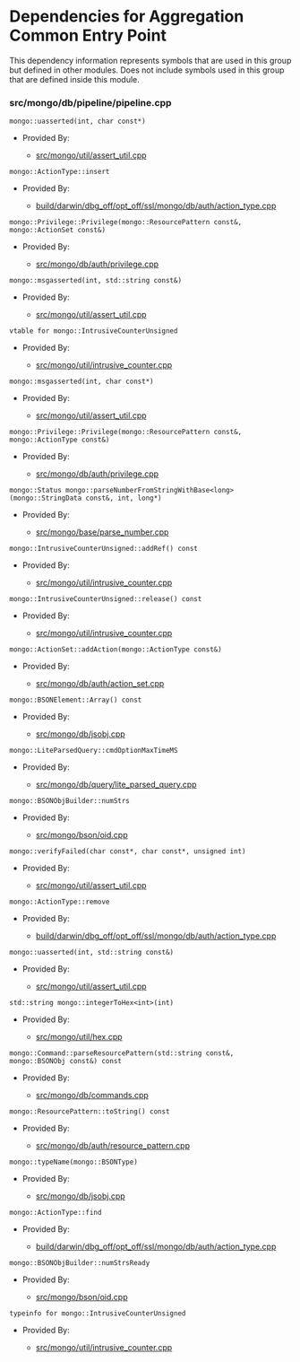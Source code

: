 
# Dependencies for Aggregation Common Entry Point
This dependency information represents symbols that are used in this group but defined in other modules.  Does not include symbols used in this group that are defined inside this module.

### src/mongo/db/pipeline/pipeline.cpp

<div></div>

    mongo::uasserted(int, char const*)

- Provided By:

    - [src/mongo/util/assert\_util.cpp](../../../../utilities/utilities)

<div></div>

    mongo::ActionType::insert

- Provided By:

    - [build/darwin/dbg\_off/opt\_off/ssl/mongo/db/auth/action\_type.cpp](../../../../security/authorization)

<div></div>

    mongo::Privilege::Privilege(mongo::ResourcePattern const&, mongo::ActionSet const&)

- Provided By:

    - [src/mongo/db/auth/privilege.cpp](../../../../security/authorization)

<div></div>

    mongo::msgasserted(int, std::string const&)

- Provided By:

    - [src/mongo/util/assert\_util.cpp](../../../../utilities/utilities)

<div></div>

    vtable for mongo::IntrusiveCounterUnsigned

- Provided By:

    - [src/mongo/util/intrusive\_counter.cpp](../../../../utilities/utilities)

<div></div>

    mongo::msgasserted(int, char const*)

- Provided By:

    - [src/mongo/util/assert\_util.cpp](../../../../utilities/utilities)

<div></div>

    mongo::Privilege::Privilege(mongo::ResourcePattern const&, mongo::ActionType const&)

- Provided By:

    - [src/mongo/db/auth/privilege.cpp](../../../../security/authorization)

<div></div>

    mongo::Status mongo::parseNumberFromStringWithBase<long>(mongo::StringData const&, int, long*)

- Provided By:

    - [src/mongo/base/parse\_number.cpp](../../../../utilities/base\_utilites)

<div></div>

    mongo::IntrusiveCounterUnsigned::addRef() const

- Provided By:

    - [src/mongo/util/intrusive\_counter.cpp](../../../../utilities/utilities)

<div></div>

    mongo::IntrusiveCounterUnsigned::release() const

- Provided By:

    - [src/mongo/util/intrusive\_counter.cpp](../../../../utilities/utilities)

<div></div>

    mongo::ActionSet::addAction(mongo::ActionType const&)

- Provided By:

    - [src/mongo/db/auth/action\_set.cpp](../../../../security/authorization)

<div></div>

    mongo::BSONElement::Array() const

- Provided By:

    - [src/mongo/db/jsobj.cpp](../../../../bson/bson)

<div></div>

    mongo::LiteParsedQuery::cmdOptionMaxTimeMS

- Provided By:

    - [src/mongo/db/query/lite\_parsed\_query.cpp](../../../../core\_query\_system/query\_preprocessing)

<div></div>

    mongo::BSONObjBuilder::numStrs

- Provided By:

    - [src/mongo/bson/oid.cpp](../../../../bson/bson)

<div></div>

    mongo::verifyFailed(char const*, char const*, unsigned int)

- Provided By:

    - [src/mongo/util/assert\_util.cpp](../../../../utilities/utilities)

<div></div>

    mongo::ActionType::remove

- Provided By:

    - [build/darwin/dbg\_off/opt\_off/ssl/mongo/db/auth/action\_type.cpp](../../../../security/authorization)

<div></div>

    mongo::uasserted(int, std::string const&)

- Provided By:

    - [src/mongo/util/assert\_util.cpp](../../../../utilities/utilities)

<div></div>

    std::string mongo::integerToHex<int>(int)

- Provided By:

    - [src/mongo/util/hex.cpp](../../../../utilities/utilities)

<div></div>

    mongo::Command::parseResourcePattern(std::string const&, mongo::BSONObj const&) const

- Provided By:

    - [src/mongo/db/commands.cpp](../../../../query\_and\_operation\_handling/database\_commands)

<div></div>

    mongo::ResourcePattern::toString() const

- Provided By:

    - [src/mongo/db/auth/resource\_pattern.cpp](../../../../security/authorization)

<div></div>

    mongo::typeName(mongo::BSONType)

- Provided By:

    - [src/mongo/db/jsobj.cpp](../../../../bson/bson)

<div></div>

    mongo::ActionType::find

- Provided By:

    - [build/darwin/dbg\_off/opt\_off/ssl/mongo/db/auth/action\_type.cpp](../../../../security/authorization)

<div></div>

    mongo::BSONObjBuilder::numStrsReady

- Provided By:

    - [src/mongo/bson/oid.cpp](../../../../bson/bson)

<div></div>

    typeinfo for mongo::IntrusiveCounterUnsigned

- Provided By:

    - [src/mongo/util/intrusive\_counter.cpp](../../../../utilities/utilities)

